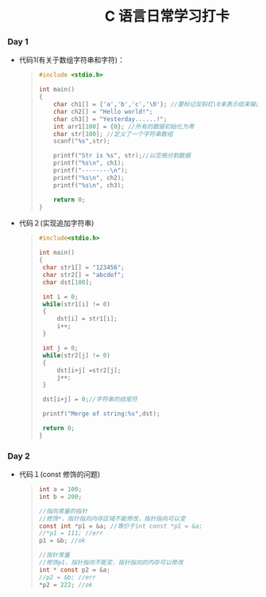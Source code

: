 # 　　　　　　　C 语言日常学习打卡

### Day 1

- 代码1(有关于数组字符串和字符)：

  > ```c
  > #include <stdio.h>
  > 
  > int main()
  > {
  >     char ch1[] = {'a','b','c','\0'}; //要标记反斜杠\0来表示结束输出字符串
  >     char ch2[] = "Hello world!";
  >     char ch3[] = "Yesterday......!";
  >     int arr1[100] = {0}; //所有的数据初始化为零
  >     char str[100]; //定义了一个字符串数组
  >     scanf("%s",str);
  > 
  >     printf("Str is %s", str);//以空格分割数据
  >     printf("%s\n", ch1);
  >     printf("--------\n");
  >     printf("%s\n", ch2);
  >     printf("%s\n", ch3);
  > 
  >     return 0;
  > }
  > 
  > ```

- 代码２(实现追加字符串)

  > ```c
  > #include<stdio.h>
  > 
  > int main()
  > {
  >  char str1[] = "123456";
  >  char str2[] = "abcdef";
  >  char dst[100];
  > 
  >  int i = 0;
  >  while(str1[i] != 0)
  >  {
  >      dst[i] = str1[i];
  >      i++;
  >  }
  > 
  >  int j = 0;
  >  while(str2[j] != 0)
  >  {
  >      dst[i+j] =str2[j];
  >      j++;
  >  }
  > 
  >  dst[i+j] = 0;//字符串的结尾符
  > 
  >  printf("Merge of string:%s",dst);
  > 
  >  return 0;
  > }
  > 
  > ```
  >

### Day 2

- 代码１(const 修饰的问题)

  >```c
  >	int a = 100;
  >	int b = 200;
  >
  >//指向常量的指针
  >	//修饰*，指针指向内存区域不能修改，指针指向可以变
  >	const int *p1 = &a; //等价于int const *p1 = &a;
  >	//*p1 = 111; //err
  >	p1 = &b; //ok
  >
  >//指针常量
  >	//修饰p1，指针指向不能变，指针指向的内存可以修改
  >	int * const p2 = &a;
  >	//p2 = &b; //err
  >	*p2 = 222; //ok
  >```
  >
  >
  >
  >